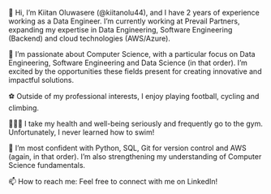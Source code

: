 👋 Hi, I’m Kiitan Oluwasere (@kiitanolu44), and I have 2 years of experience working as a Data Engineer. I’m currently working at Prevail Partners, expanding my expertise in Data Engineering, Software Engineering (Backend) and cloud technologies (AWS/Azure).

👀 I’m passionate about Computer Science, with a particular focus on Data Engineering, Software Engineering and Data Science (in that order). I’m excited by the opportunities these fields present for creating innovative and impactful solutions.

⚽️ Outside of my professional interests, I enjoy playing football, cycling and climbing.

🏃🏾‍♂️ I take my health and well-being seriously and frequently go to the gym. Unfortunately, I never learned how to swim!

🌱 I’m most confident with Python, SQL, Git for version control and AWS (again, in that order). I’m also strengthening my understanding of Computer Science fundamentals.

📫 How to reach me: Feel free to connect with me on LinkedIn!
